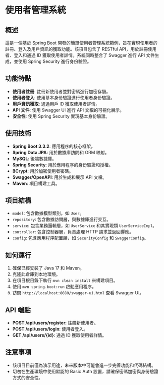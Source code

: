 # 使用者管理系統

## 概述

這是一個基於 Spring Boot 開發的簡單使用者管理系統範例，旨在實現使用者的註冊、登入及用戶資訊的獲取功能。該項目包含了 RESTful API，用於註冊使用者、登入和通過 ID 獲取使用者詳情。系統同時整合了 Swagger 進行 API 文件生成，並使用 Spring Security 進行身份驗證。

## 功能特點

- **使用者註冊**: 註冊新使用者並對密碼進行加密存儲。
- **使用者登入**: 使用基本身份驗證進行使用者身份驗證。
- **用戶資訊獲取**: 通過用戶 ID 獲取使用者詳情。
- **API 文件**: 使用 Swagger UI 進行 API 文檔的可視化展示。
- **安全性**: 使用 Spring Security 實現基本身份驗證。

## 使用技術

- **Spring Boot 3.3.2**: 應用程序的核心框架。
- **Spring Data JPA**: 用於數據庫訪問和 ORM 映射。
- **MySQL**: 後端數據庫。
- **Spring Security**: 用於應用程序的身份驗證和授權。
- **BCrypt**: 用於加密使用者密碼。
- **Swagger/OpenAPI**: 用於生成和展示 API 文檔。
- **Maven**: 項目構建工具。

## 項目結構

- `model`: 包含數據模型類別，如 `User`。
- `repository`: 包含數據訪問層，與數據庫進行交互。
- `service`: 包含業務邏輯層，如 `UserService` 和其實現類 `UserServiceImpl`。
- `controller`: 包含控制器層，負責處理 HTTP 請求並返回響應。
- `config`: 包含應用程序配置類，如 `SecurityConfig` 和 `SwaggerConfig`。

## 如何運行

1. 確保已經安裝了 Java 17 和 Maven。
2. 克隆此倉庫到本地環境。
3. 在項目根目錄下執行 `mvn clean install` 來構建項目。
4. 使用 `mvn spring-boot:run` 啟動應用程序。
5. 訪問 `http://localhost:8080/swagger-ui.html` 查看 Swagger UI。

## API 端點

- **POST /api/users/register**: 註冊新使用者。
- **POST /api/users/login**: 使用者登入。
- **GET /api/users/{id}**: 通過 ID 獲取使用者詳情。

## 注意事項

- 該項目目前僅為演示用途，未來版本中可能會進一步完善功能和代碼結構。
- 切勿在生產環境中使用默認的 Basic Auth 設置，請確保密碼加密與身份驗證方式的安全性。

